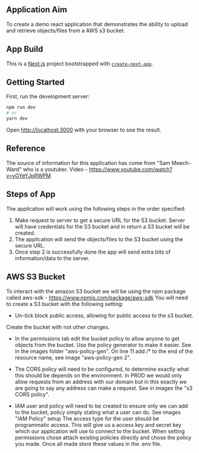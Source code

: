## Application Aim

To create a demo react application that demonstrates the ability to upload and retrieve objects/files from a AWS s3 bucket.

## App Build

This is a [Next.js](https://nextjs.org/) project bootstrapped with [`create-next-app`](https://github.com/vercel/next.js/tree/canary/packages/create-next-app).

## Getting Started

First, run the development server:

```bash
npm run dev
# or
yarn dev
```

Open [http://localhost:3000](http://localhost:3000) with your browser to see the result.

## Reference

The source of information for this application has come from "Sam Meech-Ward" who is a youtuber.
Video - https://www.youtube.com/watch?v=yGYeYJpRWPM

## Steps of App

The application will work using the following steps in the order specified:

1. Make request to server to get a secure URL for the S3 bucket. Server will have credentials for the S3 bucket and in return a S3 bucket will be created.
2. The application will send the objects/files to the S3 bucket using the secure URL.
3. Once step 2 is successfully done the app will send extra bits of information/data to the server.

## AWS S3 Bucket

To interact with the amazon S3 bucket we will be using the npm package called aws-sdk - https://www.npmjs.com/package/aws-sdk
You will need to create a S3 bucket with the following setting:

- Un-tick block public access, allowing for public access to the s3 bucket.

Create the bucket with not other changes.

- In the permissions tab edit the bucket policy to allow anyone to get objects from the bucket. Use the policy generator to make it easier. See in the images folder "aws-policy-gen". On line 11 add /\* to the end of the resource name, see image "aws-policy-gen 2".

- The CORS policy will need to be configured, to determine exactly what this should be depends on the environment. In PROD we would only allow requests from an address with our domain but in this exactly we are going to say any address can make a request. See in images the "s3 CORS policy".

- IAM user and policy will need to be created to ensure only we can add to the bucket, policy simply stating what a user can do.
  See images "IAM Policy" setup
  The access type for the user should be programmatic access. This will give us a access key and secret key which our application will use to connect to the bucket. When setting permissions chose attach existing policies directly and chose the policy you made. Once all made store these values in the .env file.

